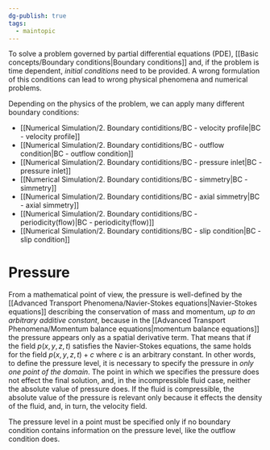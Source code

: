 ```yaml
---
dg-publish: true
tags:
  - maintopic
---
```

To solve a problem governed by partial differential equations (PDE), [[Basic concepts/Boundary conditions|Boundary conditions]] and, if the problem is time dependent, *initial conditions* need to be provided.
A wrong formulation of this conditions can lead to wrong physical phenomena and numerical problems.

Depending on the physics of the problem, we can apply many different boundary conditions:
- [[Numerical Simulation/2. Boundary contiditions/BC - velocity profile|BC - velocity profile]]
- [[Numerical Simulation/2. Boundary contiditions/BC - outflow condition|BC - outflow condition]]
- [[Numerical Simulation/2. Boundary contiditions/BC - pressure inlet|BC - pressure inlet]]
- [[Numerical Simulation/2. Boundary contiditions/BC - simmetry|BC - simmetry]]
- [[Numerical Simulation/2. Boundary contiditions/BC - axial simmetry|BC - axial simmetry]]
- [[Numerical Simulation/2. Boundary contiditions/BC - periodicity(flow)|BC - periodicity(flow)]]
- [[Numerical Simulation/2. Boundary contiditions/BC - slip condition|BC - slip condition]]

# Pressure
From a mathematical point of view, the pressure is well-defined by the [[Advanced Transport Phenomena/Navier-Stokes equations|Navier-Stokes equations]] describing the conservation of mass and momentum, *up to an arbitrary additive constant*, because in the [[Advanced Transport Phenomena/Momentum balance equations|momentum balance equations]] the pressure appears only as a spatial derivative term. That means that if the field $p(x,y,z,t)$ satisfies the Navier-Stokes equations, the same holds for the field $p(x,y,z,t) + c$ where $c$ is an arbitrary constant.
In other words, to define the pressure level, it is necessary to specify the pressure in *only one point of the domain*. The point in which we specifies the pressure does not effect the final solution, and, in the incompressible fluid case, neither the absolute value of pressure does. If the fluid is compressible, the absolute value of the pressure is relevant only because it effects the density of the fluid, and, in turn, the velocity field.

The pressure level in a point must be specified only if no boundary condition contains information on the pressure level, like the outflow condition does.



